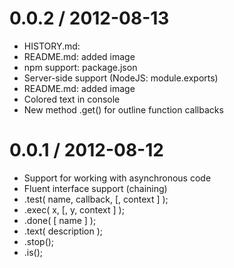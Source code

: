 # 0.0.2 / 2012-08-13

* HISTORY.md:
* README.md: added image
* npm support: package.json
* Server-side support (NodeJS: module.exports)
* README.md: added image
* Colored text in console
* New method .get() for outline function callbacks

# 0.0.1 / 2012-08-12

* Support for working with asynchronous code
* Fluent interface support (chaining)
* .test( name, callback, [, context ] );
* .exec( x, [, y, context ] );
* .done( [ name ] );
* .text( description );
* .stop();
* .is();
